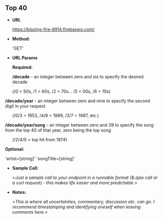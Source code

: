 **Top 40**
----

* **URL**

  https://blazing-fire-8914.firebaseio.com/

* **Method:**

  'GET'
  
*  **URL Params**

   **Required:** 

   **/decade** - an integer between zero and six to specify the desired decade 
   
  &nbsp;&nbsp;&nbsp;&nbsp;&nbsp;&nbsp;(/0 = 50s, /1 = 60s, /2 = 70s... /5 = 00s, /6 = 10s)
   
   **/decade/year** - an integer between zero and nine to specify the second digit in your request 
   
  &nbsp;&nbsp;&nbsp;&nbsp;&nbsp;&nbsp;(/0/3 = 1953, /4/9 = 1999, /3/7 = 1987, etc.)
   
   **/decade/year/song** - an integer between zero and 39 to specify the song from the top 40 of that year, zero being the top song 
   
  &nbsp;&nbsp;&nbsp;&nbsp;&nbsp;&nbsp;(/2/4/0 = top hit from 1974) 

   **Optional:**
 
   'artist=[string]'
   'songTitle=[string]'

* **Sample Call:**

  <_Just a sample call to your endpoint in a runnable format ($.ajax call or a curl request) - this makes life easier and more predictable._> 

* **Notes:**

  <_This is where all uncertainties, commentary, discussion etc. can go. I recommend timestamping and identifying oneself when leaving comments here._>
